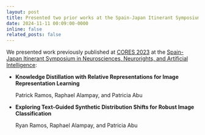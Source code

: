 ```yaml
---
layout: post
title: Presented two prior works at the Spain-Japan Itinerant Symposium in Neurosciences, Neurorights, and Artificial Intelligence
date: 2024-11-11 00:09:00-0000
inline: false
related_posts: false
---
```


We presented work previously published at [CORES 2023](http://cores.pwr.edu.pl/) at the [Spain-Japan Itinerant Symposium in Neurosciences, Neurorights, and Artificial Intelligence](https://en.acejapon.jp/actividades2024/inteligencia-artificial:-m%C3%A1s-all%C3%A1-de-la-tecnolog%C3%ADa,-impacto-en-la-sociedad):

- **Knowledge Distillation with Relative Representations for Image Representation Learning**
	
	Patrick Ramos, Raphael Alampay, and Patricia Abu

- **Exploring Text-Guided Synthetic Distribution Shifts for Robust Image Classification**
	
	Ryan Ramos, Raphael Alampay, and Patricia Abu